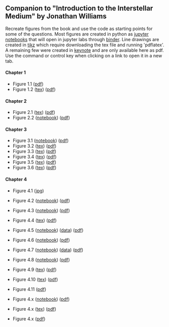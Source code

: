 ## Companion to "Introduction to the Interstellar Medium" by Jonathan Williams

Recreate figures from the book and use the code as starting points for some of the questions.
Most figures are created in python as [jupyter notebooks](https://jupyter.org/) that will open in jupyter labs through [binder](https://mybinder.org/).
Line drawings are created in [tikz](https://www.overleaf.com/learn/latex/TikZ_package) which require downloading the tex file and running 'pdflatex'.
A remaining few were created in [keynote](https://www.apple.com/keynote/) and are only available here as pdf.
Use the command or control key when clicking on a link to open it in a new tab.

#### Chapter 1
* Figure 1.1 ([pdf](introduction/allsky.pdf))
* Figure 1.2 ([tex](introduction/collision_time.tex)) ([pdf](introduction/collision_time.pdf))

#### Chapter 2
* Figure 2.1 ([tex](observations/radiation_schematic.tex)) ([pdf](observations/radiation_schematic.pdf))
* Figure 2.2 ([notebook](https://mybinder.org/v2/gh/interstellarmedium/interstellarmedium.github.io/master?urlpath=lab/tree/observations/atmos_absorption.ipynb)) ([pdf](observations/atmos_absorption.pdf))

#### Chapter 3
* Figure 3.1 ([notebook](https://mybinder.org/v2/gh/interstellarmedium/interstellarmedium.github.io/master?urlpath=lab/tree/background/maxwell.ipynb)) ([pdf](background/maxwell.pdf))
* Figure 3.2 ([tex](background/radtrans1.tex)) ([pdf](background/radtrans1.pdf))
* Figure 3.3 ([tex](background/einsteinAB.tex)) ([pdf](background/einsteinAB.pdf))
* Figure 3.4 ([tex](background/radtrans2.tex)) ([pdf](background/radtrans2.pdf))
* Figure 3.5 ([tex](background/radtrans3.tex)) ([pdf](background/radtrans3.pdf))
* Figure 3.6 ([tex](background/bohr.tex)) ([pdf](background/bohr.pdf))

#### Chapter 4
* Figure 4.1 ([jpg](dust/b68_multi_wavelength.jpg))
* Figure 4.2 ([notebook](https://mybinder.org/v2/gh/interstellarmedium/interstellarmedium.github.io/master?urlpath=lab/tree/dust/extinction.ipynb)) ([pdf](dust/extinction.pdf))
* Figure 4.3 ([notebook](https://mybinder.org/v2/gh/interstellarmedium/interstellarmedium.github.io/master?urlpath=lab/tree/dust/mie_Q.ipynb)) ([pdf](dust/mie_Q.pdf))
* Figure 4.4 ([tex](dust/mie_schematic.tex)) ([pdf](dust/mie_schematic.pdf))
* Figure 4.5 ([notebook](https://mybinder.org/v2/gh/interstellarmedium/interstellarmedium.github.io/master?urlpath=lab/tree/dust/orion.ipynb)) ([data](dust/orion_data.tar.gz)) ([pdf](dust/orion.pdf))
* Figure 4.6 ([notebook](https://mybinder.org/v2/gh/interstellarmedium/interstellarmedium.github.io/master?urlpath=lab/tree/dust/mie_size_distribution.ipynb)) ([pdf](dust/mie_size_distribution.pdf))
* Figure 4.7 ([notebook](https://mybinder.org/v2/gh/interstellarmedium/interstellarmedium.github.io/master?urlpath=lab/tree/dust/b68_emission.ipynb)) ([data](dust/b68_data.tar.gz)) ([pdf](dust/b68_emission.pdf))
* Figure 4.8 ([notebook](https://mybinder.org/v2/gh/interstellarmedium/interstellarmedium.github.io/master?urlpath=lab/tree/dust/Tdust.ipynb)) ([pdf](dust/Tdust.pdf))
* Figure 4.9 ([tex](dust/polarization1.tex)) ([pdf](dust/polarization1.pdf))
* Figure 4.10 ([tex](dust/polarization2.tex)) ([pdf](dust/polarization2.pdf))
* Figure 4.11 ([pdf](dust/idp_sem.pdf))







* Figure 4.x ([notebook](https://mybinder.org/v2/gh/interstellarmedium/interstellarmedium.github.io/master?urlpath=lab/tree/dust/maxwell.ipynb)) ([pdf](dust/maxwell.pdf))

* Figure 4.x ([tex](dust/radtrans1.tex)) ([pdf](dust/radtrans1.pdf))

* Figure 4.x ([pdf](dust/allsky.pdf))



